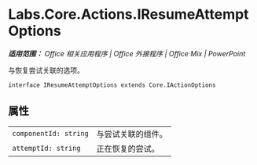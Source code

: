 ﻿
# Labs.Core.Actions.IResumeAttemptOptions

 _**适用范围：** Office 相关应用程序 | Office 外接程序 | Office Mix | PowerPoint_

与恢复尝试关联的选项。

```
interface IResumeAttemptOptions extends Core.IActionOptions
```


## 属性


|||
|:-----|:-----|
| `componentId: string`|与尝试关联的组件。|
| `attemptId: string`|正在恢复的尝试。|
